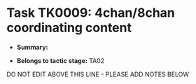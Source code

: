# Task TK0009: 4chan/8chan coordinating content

* **Summary:** 

* **Belongs to tactic stage:** TA02

DO NOT EDIT ABOVE THIS LINE - PLEASE ADD NOTES BELOW